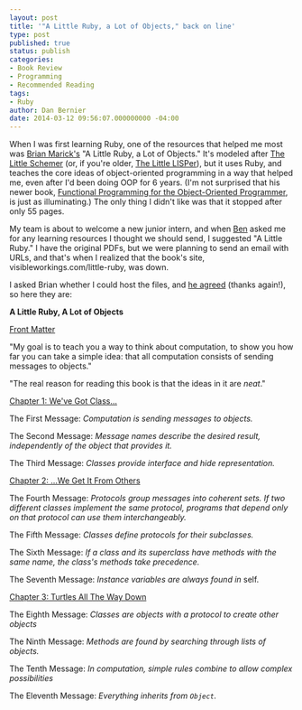 ```yaml
---
layout: post
title: '"A Little Ruby, a Lot of Objects," back on line'
type: post
published: true
status: publish
categories:
- Book Review
- Programming
- Recommended Reading
tags:
- Ruby
author: Dan Bernier
date: 2014-03-12 09:56:07.000000000 -04:00
---
```


When I was first learning Ruby, one of the resources that helped me most was [Brian Marick's](http://www.exampler.com) "A Little Ruby, a Lot of Objects." It's modeled after [The Little Schemer](http://mitpress.mit.edu/books/little-schemer) (or, if you're older, [The Little LISPer](http://books.google.com/books/about/The_little_LISPer.html?id=vbFQAAAAMAAJ)), but it uses Ruby, and teaches the core ideas of object-oriented programming in a way that helped me, even after I'd been doing OOP for 6 years. (I'm not surprised that his newer book, [Functional Programming for the Object-Oriented Programmer](https://leanpub.com/fp-oo), is just as illuminating.) The only thing I didn't like was that it stopped after only 55 pages.

My team is about to welcome a new junior intern, and when [Ben](http://www.benjaminoakes.com) asked me for any learning resources I thought we should send, I suggested "A Little Ruby." I have the original PDFs, but we were planning to send an email with URLs, and that's when I realized that the book's site, visibleworkings.com/little-ruby, was down.

I asked Brian whether I could host the files, and [he agreed](https://twitter.com/marick/status/443705433388118017) (thanks again!), so here they are:

**A Little Ruby, A Lot of Objects**

[Front Matter]({{site.baseurl}}/assets/2014/03/FrontMatter.pdf)

"My goal is to teach you a way to think about computation, to show you how far you can take a simple idea: that all computation consists of sending messages to objects."

"The real reason for reading this book is that the ideas in it are _neat_."

[Chapter 1: We've Got Class...]({{site.baseurl}}/assets/2014/03/Chapter1.pdf)

The First Message: _Computation is sending messages to objects._

The Second Message: _Message names describe the desired result, independently of the object that provides it._

The Third Message: _Classes provide interface and hide representation._

[Chapter 2: ...We Get It From Others]({{site.baseurl}}/assets/2014/03/Chapter2.pdf)

The Fourth Message: _Protocols group messages into coherent sets. If two different classes implement the same protocol, programs that depend only on that protocol can use them interchangeably._

The Fifth Message: _Classes define protocols for their subclasses._

The Sixth Message: _If a class and its superclass have methods with the same name, the class's methods take precedence._

The Seventh Message: _Instance variables are always found in_ self.

[Chapter 3: Turtles All The Way Down]({{site.baseurl}}/assets/2014/03/Chapter3.pdf)

The Eighth Message: _Classes are objects with a protocol to create other objects_

The Ninth Message: _Methods are found by searching through lists of objects._

The Tenth Message: _In computation, simple rules combine to allow complex possibilities_

The Eleventh Message: _Everything inherits from `Object`._
